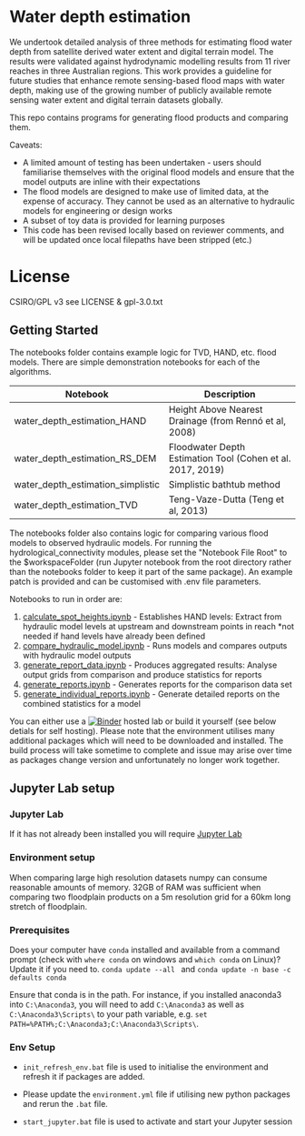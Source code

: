 # Water depth estimation

We undertook detailed analysis of three methods for estimating flood water depth from satellite derived water extent and digital terrain model. The results were validated against hydrodynamic modelling results from 11 river reaches in three Australian regions. This work provides a guideline for future studies that enhance remote sensing-based flood maps with water depth, making use of the growing number of publicly available remote sensing water extent and digital terrain datasets globally. 

This repo contains programs for generating flood products and comparing them.

Caveats: 
* A limited amount of testing has been undertaken - users should familiarise themselves with the original flood models and ensure that the model outputs are inline with their expectations
* The flood models are designed to make use of limited data, at the expense of accuracy. They cannot be used as an alternative to hydraulic models for engineering or design works
* A subset of toy data is provided for learning purposes
* This code has been revised locally based on reviewer comments, and will be updated once local filepaths have been stripped (etc.)

# License
CSIRO/GPL v3 see LICENSE & gpl-3.0.txt



## Getting Started

The notebooks folder contains example logic for TVD, HAND, etc. flood models. There are simple demonstration notebooks for each of the algorithms.

| Notebook | Description |
|---|---|
| water_depth_estimation_HAND | Height Above Nearest Drainage (from Rennó et al, 2008)|
| water_depth_estimation_RS_DEM | Floodwater Depth Estimation Tool (Cohen et al. 2017, 2019)|
| water_depth_estimation_simplistic | Simplistic bathtub method |
| water_depth_estimation_TVD | Teng-Vaze-Dutta (Teng et al, 2013)|

The notebooks folder also contains logic for comparing various flood models to observed hydraulic models. For running the hydrological_connectivity modules, please set the "Notebook File Root" to the $workspaceFolder (run Jupyter notebook from the root directory rather than the notebooks folder to keep it part of the same package). An example patch is provided and can be customised with .env file parameters.

Notebooks to run in order are:

1. [calculate_spot_heights.ipynb](./notebooks/calculate_spot_heights.ipynb) - Establishes HAND levels: Extract from hydraulic model levels at upstream and downstream points in reach *not needed if hand levels have already been defined
2. [compare_hydraulic_model.ipynb](./notebooks/compare_hydraulic_model.ipynb) - Runs models and compares outputs with hydraulic model outputs
3. [generate_report_data.ipynb](./notebooks/generate_report_data.ipynb) - Produces aggregated results: Analyse output grids from comparison and produce statistics for reports
4. [generate_reports.ipynb](./notebooks/generate_reports.ipynb) - Generates reports for the comparison data set
5. [generate_individual_reports.ipynb](./notebooks/generate_individual_reports.ipynb) - Generate detailed reports on the combined statistics for a model

You can either use a [![Binder](https://mybinder.org/badge_logo.svg)](https://mybinder.org/v2/gh/csiro-hydroinformatics/water-depth-estimation/HEAD) hosted lab or build it yourself (see below detials for self hosting).  Please note that the environment utilises many additional packages which will need to be downloaded and installed.  The build process will take sometime to complete and issue may arise over time as packages change version and unfortunately no longer work together.

## Jupyter Lab setup

### Jupyter Lab

If it has not already been installed you will require [Jupyter Lab](https://jupyterlab.readthedocs.io/en/stable/)

### Environment setup
When comparing large high resolution datasets numpy can consume reasonable amounts of memory. 32GB of RAM was sufficient when comparing two floodplain products on a 5m resolution grid for a 60km long stretch of floodplain.

### Prerequisites
Does your computer have `conda` installed and available from a command prompt (check with `where conda` on windows and `which conda` on Linux)? Update it if you need to. ```conda update --all ``` and ```conda update -n base -c defaults conda```

Ensure that conda is in the path. For instance, if you installed anaconda3 into ```C:\Anaconda3```, you will need to add ```C:\Anaconda3``` as well as ```C:\Anaconda3\Scripts\``` to your path variable, e.g. ```set PATH=%PATH%;C:\Anaconda3;C:\Anaconda3\Scripts\```.

### Env Setup
- ```init_refresh_env.bat``` file is used to initialise the environment and refresh it if packages are added.  
- Please update the ```environment.yml``` file if utilising new python packages and rerun the ```.bat``` file.

- ```start_jupyter.bat``` file is used to activate and start your Jupyter session
